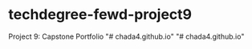 # techdegree-fewd-project9
 Project 9: Capstone Portfolio
"# chada4.github.io" 
"# chada4.github.io" 
